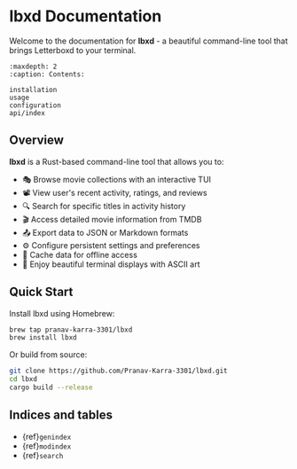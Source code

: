 # lbxd Documentation

Welcome to the documentation for **lbxd** - a beautiful command-line tool that brings Letterboxd to your terminal.

```{toctree}
:maxdepth: 2
:caption: Contents:

installation
usage
configuration
api/index
```

## Overview

**lbxd** is a Rust-based command-line tool that allows you to:

- 🎭 Browse movie collections with an interactive TUI
- 📽️ View user's recent activity, ratings, and reviews  
- 🔍 Search for specific titles in activity history
- 🎬 Access detailed movie information from TMDB
- 📤 Export data to JSON or Markdown formats
- ⚙️ Configure persistent settings and preferences
- 💾 Cache data for offline access
- 🎨 Enjoy beautiful terminal displays with ASCII art

## Quick Start

Install lbxd using Homebrew:

```bash
brew tap pranav-karra-3301/lbxd
brew install lbxd
```

Or build from source:

```bash
git clone https://github.com/Pranav-Karra-3301/lbxd.git
cd lbxd
cargo build --release
```

## Indices and tables

* {ref}`genindex`
* {ref}`modindex`
* {ref}`search`
